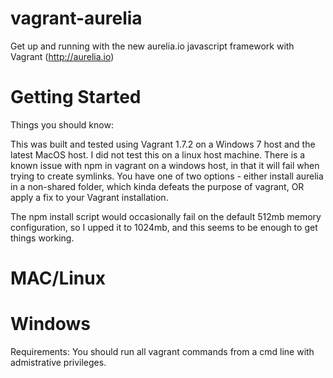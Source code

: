 # vagrant-aurelia
Get up and running with the new aurelia.io javascript framework with Vagrant (http://aurelia.io)

# Getting Started

Things you should know:

This was built and tested using Vagrant 1.7.2 on a Windows 7 host and the latest MacOS host. I did not test this on a linux host machine.  There is a known issue with npm in vagrant on a windows host, in that it will fail when trying to create symlinks.  You have one of two options - either install aurelia in a non-shared folder, which kinda defeats the purpose of vagrant, OR apply a fix to your Vagrant installation. 

The npm install script would occasionally fail on the default 512mb memory configuration, so I upped it to 1024mb, and this seems to be enough to get things working.

# MAC/Linux


# Windows

Requirements:
  You should run all vagrant commands from a cmd line with admistrative privileges.
  
